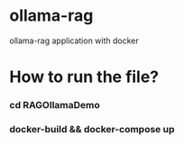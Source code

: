 # ollama-rag
ollama-rag application with docker

# How to run the file?
### cd RAGOllamaDemo
### docker-build && docker-compose up
